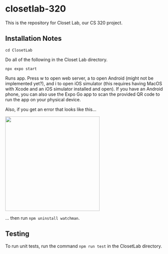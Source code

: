 # closetlab-320
This is the repository for Closet Lab, our CS 320 project.

## Installation Notes

```cd ClosetLab```

Do all of the following in the Closet Lab directory.

```npx expo start```

Runs app. Press w to open web server, a to open Android (might not be implemented yet?), and i to open iOS simulator (this requires having MacOS with Xcode and an iOS simulator installed and open). If you have an Android phone, you can also use the Expo Go app to scan the provided QR code to run the app on your physical device.

Also, if you get an error that looks like this...

<img src="react_native_error_1.png" width="300">

... then run `npm uninstall watchman`.

## Testing

To run unit tests, run the command `npm run test` in the ClosetLab directory.